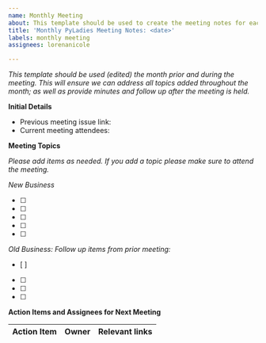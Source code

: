 ```yaml
---
name: Monthly Meeting
about: This template should be used to create the meeting notes for each month's meeting
title: 'Monthly PyLadies Meeting Notes: <date>'
labels: monthly meeting
assignees: lorenanicole

---
```


_This template should be used (edited) the month prior and during the meeting. This will ensure we can address all topics added throughout the month; as well as provide minutes and follow up after the meeting is held._

**Initial Details**

- Previous meeting issue link:
- Current meeting attendees:

**Meeting Topics**

_Please add items as needed. If you add a topic please make sure to attend the meeting._

_New Business_

- [ ]
- [ ]
- [ ]
- [ ]
- [ ]

_Old Business: Follow up items from prior meeting:_
  - [ ]
  - [ ]
  - [ ]
  - [ ]

**Action Items and Assignees for Next Meeting**

Action Item| Owner | Relevant links | 
| --| --| --|
